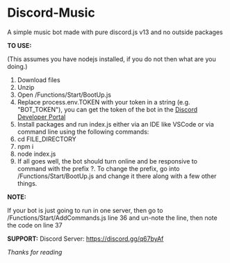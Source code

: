# Discord-Music
A simple music bot made with pure discord.js v13 and no outside packages

**TO USE:**

(This assumes you have nodejs installed, if you do not then what are you doing.)

1. Download files
2. Unzip
3. Open /Functions/Start/BootUp.js
4. Replace process.env.TOKEN with your token in a string (e.g. "BOT_TOKEN"), you can get the token of the bot in the [Discord Developer Portal](https://discord.com/developers/applications)
5. Install packages and run index.js either via an IDE like VSCode or via command line using the following commands:
6. cd FILE_DIRECTORY
7. npm i
8. node index.js
9. If all goes well, the bot should turn online and be responsive to command with the prefix ?. To change the prefix, go into /Functions/Start/BootUp.js and change it there along with a few other things.

**NOTE:**

If your bot is just going to run in one server, then go to /Functions/Start/AddCommands.js line 36 and un-note the line, then note the code on line 37

**SUPPORT:**
Discord Server: https://discord.gg/q67byAf

*Thanks for reading*
